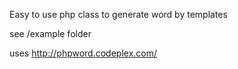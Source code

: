 Easy to use php class to generate word by templates

see /example folder 

uses http://phpword.codeplex.com/